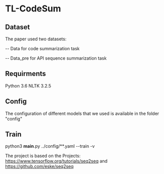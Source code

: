 # TL-CodeSum
## Dataset
The paper used two datasets:

-- Data for code summarization task

-- Data_pre for API sequence summarization task

## Requirments
Python 3.6 
NLTK 3.2.5 

## Config
The configuration of different models that we used is available in the folder "config"

## Train
python3 __main__.py ../config/**.yaml --train -v

The project is based on the Projects: https://www.tensorflow.org/tutorials/seq2seq and https://github.com/eske/seq2seq
